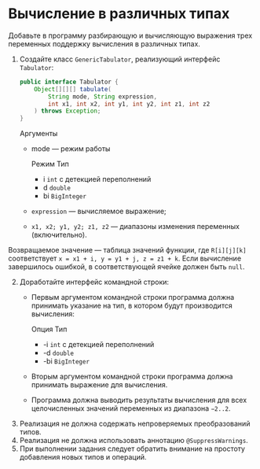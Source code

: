 # Вычисление в различных типах
Добавьте в программу разбирающую и вычисляющую выражения трех переменных поддержку вычисления в различных типах.

1. Создайте класс `GenericTabulator`, реализующий интерфейс `Tabulator`:

    ```java 
   public interface Tabulator {
        Object[][][] tabulate(
            String mode, String expression, 
            int x1, int x2, int y1, int y2, int z1, int z2
        ) throws Exception;
    }
   ``````
    Аргументы

    - mode — режим работы
   
        Режим	Тип
      * i	`int` с детекцией переполнений
      * d	`double`
      * bi	`BigInteger`
    - `expression` — вычисляемое выражение;
    - `x1, x2; y1, y2; z1, z2` — диапазоны изменения переменных (включительно).
      

Возвращаемое значение — таблица значений функции, где   `R[i][j][k]` соответствует `x = x1 + i, y = y1 + j, z = z1 + k`. Если вычисление завершилось ошибкой, в соответствующей ячейке должен быть `null`.

2. Доработайте интерфейс командной строки:
   - Первым аргументом командной строки программа должна принимать указание на тип, в котором будут производится вычисления:
   
        Опция Тип
      * -i	`int` с детекцией переполнений
      * -d	`double`
      * -bi	`BigInteger`
   - Вторым аргументом командной строки программа должна принимать выражение для вычисления.
   - Программа должна выводить результаты вычисления для всех целочисленных значений переменных из диапазона `−2..2`.
3. Реализация не должна содержать непроверяемых преобразований типов.
4. Реализация не должна использовать аннотацию `@SuppressWarnings`.
5. При выполнении задания следует обратить внимание на простоту добавления новых типов и операций.